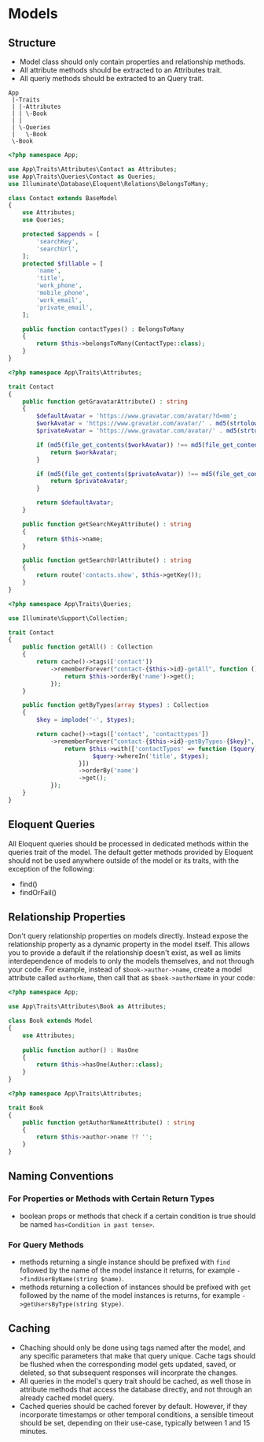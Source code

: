 # Models
## Structure
- Model class should only contain properties and relationship methods.
- All attribute methods should be extracted to an Attributes trait.
- All queriy methods should be extracted to an Query trait.

```
App
 |-Traits
 | |-Attributes
 | | \-Book
 | |
 | \-Queries
 |   \-Book
 \-Book
```

```php
<?php namespace App;

use App\Traits\Attributes\Contact as Attributes;
use App\Traits\Queries\Contact as Queries;
use Illuminate\Database\Eloquent\Relations\BelongsToMany;

class Contact extends BaseModel
{
    use Attributes;
    use Queries;

    protected $appends = [
        'searchKey',
        'searchUrl',
    ];
    protected $fillable = [
        'name',
        'title',
        'work_phone',
        'mobile_phone',
        'work_email',
        'private_email',
    ];

    public function contactTypes() : BelongsToMany
    {
        return $this->belongsToMany(ContactType::class);
    }
}
```

```php
<?php namespace App\Traits\Attributes;

trait Contact
{
    public function getGravatarAttribute() : string
    {
        $defaultAvatar = 'https://www.gravatar.com/avatar/?d=mm';
        $workAvatar = 'https://www.gravatar.com/avatar/' . md5(strtolower(trim($this->work_email))) . '?d=mm';
        $privateAvatar = 'https://www.gravatar.com/avatar/' . md5(strtolower(trim($this->private_email))) . '?d=mm';

        if (md5(file_get_contents($workAvatar)) !== md5(file_get_contents($defaultAvatar))) {
            return $workAvatar;
        }

        if (md5(file_get_contents($privateAvatar)) !== md5(file_get_contents($defaultAvatar))) {
            return $privateAvatar;
        }

        return $defaultAvatar;
    }

    public function getSearchKeyAttribute() : string
    {
        return $this->name;
    }

    public function getSearchUrlAttribute() : string
    {
        return route('contacts.show', $this->getKey());
    }
}
```

```php
<?php namespace App\Traits\Queries;

use Illuminate\Support\Collection;

trait Contact
{
    public function getAll() : Collection
    {
        return cache()->tags(['contact'])
            ->rememberForever("contact-{$this->id}-getAll", function () {
                return $this->orderBy('name')->get();
            });
    }

    public function getByTypes(array $types) : Collection
    {
        $key = implode('-', $types);

        return cache()->tags(['contact', 'contacttypes'])
            ->rememberForever("contact-{$this->id}-getByTypes-{$key}", function () use ($types) {
                return $this->with(['contactTypes' => function ($query) use ($types) {
                        $query->whereIn('title', $types);
                    }])
                    ->orderBy('name')
                    ->get();
            });
    }
}
```

## Eloquent Queries
All Eloquent queries should be processed in dedicated methods within the queries trait of the model. The default
 getter methods provided by Eloquent should not be used anywhere outside of the model or its traits, with the
 exception of the following:
  - find()
  - findOrFail()

## Relationship Properties
Don't query relationship properties on models directly. Instead expose the relationship property as a dynamic property in the model itself. This allows you to provide a default if the relationship doesn't exist, as well as limits interdependence of models to only the models themselves, and not through your code. For example, instead of `$book->author->name`, create a model attribute called `authorName`, then call that as `$book->authorName` in your code:

```php
<?php namespace App;

use App\Traits\Attributes\Book as Attributes;

class Book extends Model
{
    use Attributes;
    
    public function author() : HasOne
    {
        return $this->hasOne(Author::class);
    }
}
```

```php
<?php namespace App\Traits\Attributes;

trait Book
{
    public function getAuthorNameAttribute() : string
    {
        return $this->author->name ?? '';
    }
}
```

## Naming Conventions
### For Properties or Methods with Certain Return Types
- boolean props or methods that check if a certain condition is true should be named `has<Condition in past tense>`.

### For Query Methods
- methods returning a single instance should be prefixed with `find` followed by the name of the model instance it returns, for example `->findUserByName(string $name)`.
- methods returning a collection of instances should be prefixed with `get` followed by the name of the model instances is returns, for example `->getUsersByType(string $type)`.

## Caching
- Chaching should only be done using tags named after the model, and any specific parameters that make that query unique. Cache tags should be flushed when the corresponding model gets updated, saved, or deleted, so that subsequent responses will incorprate the changes.
- All queries in the model's query trait should be cached, as well those in attribute methods that access the database directly, and not through an already cached model query.
- Cached queries should be cached forever by default. However, if they incorporate timestamps or other temporal conditions, a sensible timeout should be set, depending on their use-case, typically between 1 and 15 minutes.
